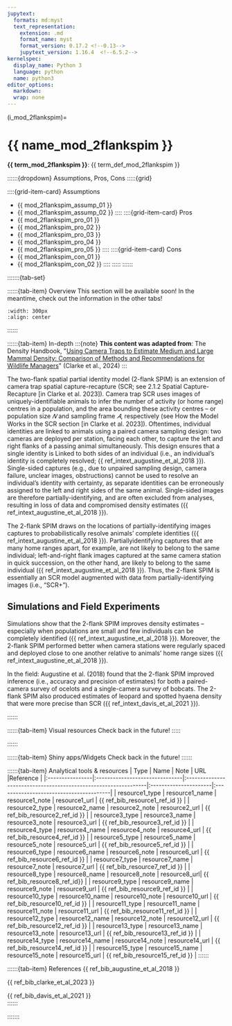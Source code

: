 ```yaml
---
jupytext:
  formats: md:myst
  text_representation:
    extension: .md
    format_name: myst
    format_version: 0.17.2 <!--0.13-->
    jupytext_version: 1.16.4  <!--6.5.2-->
kernelspec:
  display_name: Python 3
  language: python
  name: python3
editor_options: 
  markdown: 
  wrap: none
---
```

(i_mod_2flankspim)=
# {{ name_mod_2flankspim }}

**{{ term_mod_2flankspim }}**: {{ term_def_mod_2flankspim }}

::::::{dropdown} Assumptions, Pros, Cons
:::::{grid}

::::{grid-item-card} Assumptions
- {{ mod_2flankspim_assump_01 }}
- {{ mod_2flankspim_assump_02 }}
::::
::::{grid-item-card} Pros
- {{ mod_2flankspim_pro_01 }}
- {{ mod_2flankspim_pro_02 }}
- {{ mod_2flankspim_pro_03 }}
- {{ mod_2flankspim_pro_04 }}
- {{ mod_2flankspim_pro_05 }}
::::
::::{grid-item-card} Cons
- {{ mod_2flankspim_con_01 }}
- {{ mod_2flankspim_con_02 }}
::::
:::::
::::::

:::::::{tab-set}

::::::{tab-item} Overview
This section will be available soon! In the meantime, check out the information in the other tabs!

```{figure} ../03_images/03_image_files/00_coming_soon.png
:width: 300px
:align: center
```
::::::

::::::{tab-item} In-depth
:::{note}
**This content was adapted from**: The Density Handbook, "[Using Camera Traps to Estimate Medium and Large Mammal Density: Comparison of Methods and Recommendations for Wildlife Managers](https://www.researchgate.net/publication/368601884_Using_Camera_Traps_to_Estimate_Medium_and_Large_Mammal_Density_Comparison_of_Methods_and_Recommendations_for_Wildlife_Managers)" (Clarke et al., 2024)
:::

The two-flank spatial partial identity model (2-flank SPIM) is an extension of camera trap spatial capture-recapture (SCR; see 2.1.2 Spatial Capture-Recapture \[in Clarke et al. 2023\]). Camera trap SCR uses images of uniquely-identifiable animals to infer the number of activity (or home range) centres in a population, and the area bounding these activity centres – or population size *𝑁* and sampling frame *𝐴*, respectively (see How the Model Works in the SCR section \[in Clarke et al. 2023\]). Oftentimes, individual identities are linked to animals using a paired camera sampling design: two cameras are deployed per station, facing each other, to capture the left and right flanks of a passing animal simultaneously. This design ensures that a single identity is Linked to both sides of an individual (i.e., an individual’s identity is completely resolved; {{ ref_intext_augustine_et_al_2018 }}). Single-sided captures (e.g., due to unpaired sampling design, camera failure, unclear images, obstructions) cannot be used to resolve an individual’s identity with certainty, as separate identities can be erroneously assigned to the left and right sides of the same animal. Single-sided images are therefore partially-identifying, and are often excluded from analyses, resulting in loss of data and compromised density estimates ({{ ref_intext_augustine_et_al_2018 }}). 

The 2-flank SPIM draws on the locations of partially-identifying images captures to probabilistically resolve animals’ complete identities ({{ ref_intext_augustine_et_al_2018 }}). Partiallyidentifying captures that are many home ranges apart, for example, are not likely to belong to the same individual; left-and-right flank images captured at the same camera station in quick succession, on the other hand, are likely to belong to the same individual ({{ ref_intext_augustine_et_al_2018 }}). Thus, the 2-flank SPIM is essentially an SCR model augmented with data from partially-identifying images (i.e., “SCR+”).

## Simulations and Field Experiments

Simulations show that the 2-flank SPIM improves density estimates – especially when populations are small and few individuals can be completely identified ({{ ref_intext_augustine_et_al_2018 }}). Moreover, the 2-flank SPIM performed better when camera stations were regularly spaced and deployed close to one another relative to animals’ home range sizes ({{ ref_intext_augustine_et_al_2018 }}).

In the field: Augustine et al. (2018) found that the 2-flank SPIM improved inference (i.e., accuracy and precision of estimates) for both a paired-camera survey of ocelots and a single-camera survey of bobcats. The 2-flank SPIM also produced estimates of leopard and spotted hyaena density that were more precise than SCR ({{ ref_intext_davis_et_al_2021 }}).

::::::

::::::{tab-item} Visual resources
Check back in the future!
:::::

::::::

::::::{tab-item} Shiny apps/Widgets
Check back in the future!
::::::

::::::{tab-item} Analytical tools & resources
| Type | Name | Note | URL |Reference |
|:----------------|:-------------------------------|:----------------------------------------------------------------|:----------------------|:----------------------------------------|
| resource1_type | resource1_name | resource1_note | resource1_url | {{ ref_bib_resource1_ref_id }} |
| resource2_type | resource2_name | resource2_note | resource2_url | {{ ref_bib_resource2_ref_id }} |
| resource3_type | resource3_name | resource3_note | resource3_url | {{ ref_bib_resource3_ref_id }} |
| resource4_type | resource4_name | resource4_note | resource4_url | {{ ref_bib_resource4_ref_id }} |
| resource5_type | resource5_name | resource5_note | resource5_url | {{ ref_bib_resource5_ref_id }} |
| resource6_type | resource6_name | resource6_note | resource6_url | {{ ref_bib_resource6_ref_id }} |
| resource7_type | resource7_name | resource7_note | resource7_url | {{ ref_bib_resource7_ref_id }} |
| resource8_type | resource8_name | resource8_note | resource8_url| {{ ref_bib_resource8_ref_id}} |
| resource9_type | resource9_name | resource9_note | resource9_url | {{ ref_bib_resource9_ref_id }} |
| resource10_type | resource10_name | resource10_note | resource10_url | {{ ref_bib_resource10_ref_id }} |
| resource11_type | resource11_name | resource11_note | resource11_url | {{ ref_bib_resource11_ref_id }} |
| resource12_type | resource12_name | resource12_note | resource12_url | {{ ref_bib_resource12_ref_id }} |
| resource13_type | resource13_name | resource13_note | resource13_url | {{ ref_bib_resource13_ref_id }} |
| resource14_type | resource14_name | resource14_note | resource14_url | {{ ref_bib_resource14_ref_id }} |
| resource15_type | resource15_name | resource15_note | resource15_url | {{ ref_bib_resource15_ref_id }} |
::::::

::::::{tab-item} References
{{ ref_bib_augustine_et_al_2018 }}

{{ ref_bib_clarke_et_al_2023 }}

{{ ref_bib_davis_et_al_2021 }}	
::::::

:::::::